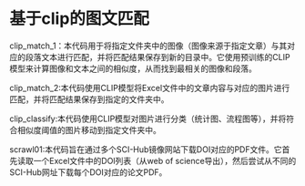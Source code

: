 # 基于clip的图文匹配
clip_match_1：本代码用于将指定文件夹中的图像（图像来源于指定文章）与其对应的段落文本进行匹配，并将匹配结果保存到新的目录中。它使用预训练的CLIP模型来计算图像和文本之间的相似度，从而找到最相关的图像和段落。

clip_match_2:本代码使用CLIP模型将Excel文件中的文章内容与对应的图片进行匹配，并将匹配结果保存到指定的文件夹中。

clip_classify:本代码使用CLIP模型对图片进行分类（统计图、流程图等），并将符合相似度阈值的图片移动到指定文件夹中。

scrawl01:本代码旨在通过多个SCI-Hub镜像网站下载DOI对应的PDF文件。它首先读取一个Excel文件中的DOI列表（从web of science导出），然后尝试从不同的SCI-Hub网址下载每个DOI对应的论文PDF。
